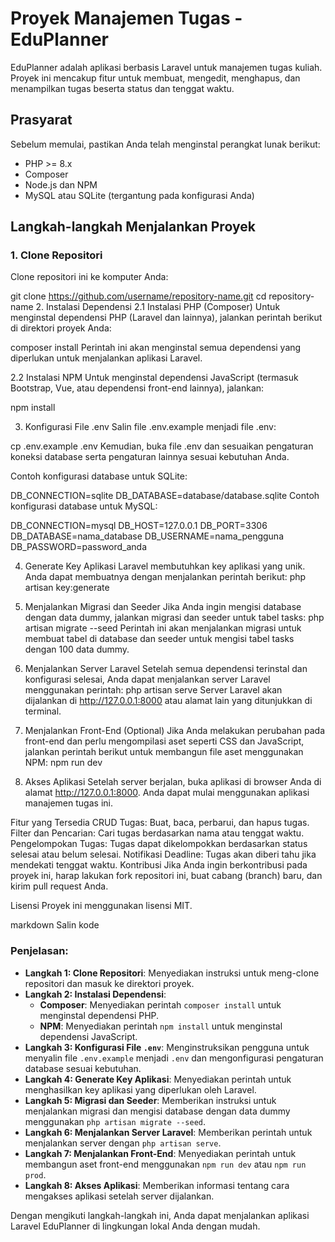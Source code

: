 # Proyek Manajemen Tugas - EduPlanner

EduPlanner adalah aplikasi berbasis Laravel untuk manajemen tugas kuliah. Proyek ini mencakup fitur untuk membuat, mengedit, menghapus, dan menampilkan tugas beserta status dan tenggat waktu.

## Prasyarat

Sebelum memulai, pastikan Anda telah menginstal perangkat lunak berikut:

- PHP >= 8.x
- Composer
- Node.js dan NPM
- MySQL atau SQLite (tergantung pada konfigurasi Anda)

## Langkah-langkah Menjalankan Proyek

### 1. **Clone Repositori**

Clone repositori ini ke komputer Anda:

git clone https://github.com/username/repository-name.git
cd repository-name
2. Instalasi Dependensi
2.1 Instalasi PHP (Composer)
Untuk menginstal dependensi PHP (Laravel dan lainnya), jalankan perintah berikut di direktori proyek Anda:


composer install
Perintah ini akan menginstal semua dependensi yang diperlukan untuk menjalankan aplikasi Laravel.

2.2 Instalasi NPM
Untuk menginstal dependensi JavaScript (termasuk Bootstrap, Vue, atau dependensi front-end lainnya), jalankan:


npm install

3. Konfigurasi File .env
Salin file .env.example menjadi file .env:


cp .env.example .env
Kemudian, buka file .env dan sesuaikan pengaturan koneksi database serta pengaturan lainnya sesuai kebutuhan Anda.

Contoh konfigurasi database untuk SQLite:


DB_CONNECTION=sqlite
DB_DATABASE=database/database.sqlite
Contoh konfigurasi database untuk MySQL:


DB_CONNECTION=mysql
DB_HOST=127.0.0.1
DB_PORT=3306
DB_DATABASE=nama_database
DB_USERNAME=nama_pengguna
DB_PASSWORD=password_anda

4. Generate Key Aplikasi
Laravel membutuhkan key aplikasi yang unik. Anda dapat membuatnya dengan menjalankan perintah berikut:
php artisan key:generate

5. Menjalankan Migrasi dan Seeder
Jika Anda ingin mengisi database dengan data dummy, jalankan migrasi dan seeder untuk tabel tasks:
php artisan migrate --seed
Perintah ini akan menjalankan migrasi untuk membuat tabel di database dan seeder untuk mengisi tabel tasks dengan 100 data dummy.

6. Menjalankan Server Laravel
Setelah semua dependensi terinstal dan konfigurasi selesai, Anda dapat menjalankan server Laravel menggunakan perintah:
php artisan serve
Server Laravel akan dijalankan di http://127.0.0.1:8000 atau alamat lain yang ditunjukkan di terminal.

7. Menjalankan Front-End (Optional)
Jika Anda melakukan perubahan pada front-end dan perlu mengompilasi aset seperti CSS dan JavaScript, jalankan perintah berikut untuk membangun file aset menggunakan NPM:
npm run dev


8. Akses Aplikasi
Setelah server berjalan, buka aplikasi di browser Anda di alamat http://127.0.0.1:8000. Anda dapat mulai menggunakan aplikasi manajemen tugas ini.

Fitur yang Tersedia
CRUD Tugas: Buat, baca, perbarui, dan hapus tugas.
Filter dan Pencarian: Cari tugas berdasarkan nama atau tenggat waktu.
Pengelompokan Tugas: Tugas dapat dikelompokkan berdasarkan status selesai atau belum selesai.
Notifikasi Deadline: Tugas akan diberi tahu jika mendekati tenggat waktu.
Kontribusi
Jika Anda ingin berkontribusi pada proyek ini, harap lakukan fork repositori ini, buat cabang (branch) baru, dan kirim pull request Anda.

Lisensi
Proyek ini menggunakan lisensi MIT.

markdown
Salin kode

### Penjelasan:

- **Langkah 1: Clone Repositori**: Menyediakan instruksi untuk meng-clone repositori dan masuk ke direktori proyek.
- **Langkah 2: Instalasi Dependensi**:
  - **Composer**: Menyediakan perintah `composer install` untuk menginstal dependensi PHP.
  - **NPM**: Menyediakan perintah `npm install` untuk menginstal dependensi JavaScript.
- **Langkah 3: Konfigurasi File `.env`**: Menginstruksikan pengguna untuk menyalin file `.env.example` menjadi `.env` dan mengonfigurasi pengaturan database sesuai kebutuhan.
- **Langkah 4: Generate Key Aplikasi**: Menyediakan perintah untuk menghasilkan key aplikasi yang diperlukan oleh Laravel.
- **Langkah 5: Migrasi dan Seeder**: Memberikan instruksi untuk menjalankan migrasi dan mengisi database dengan data dummy menggunakan `php artisan migrate --seed`.
- **Langkah 6: Menjalankan Server Laravel**: Memberikan perintah untuk menjalankan server dengan `php artisan serve`.
- **Langkah 7: Menjalankan Front-End**: Menyediakan perintah untuk membangun aset front-end menggunakan `npm run dev` atau `npm run prod`.
- **Langkah 8: Akses Aplikasi**: Memberikan informasi tentang cara mengakses aplikasi setelah server dijalankan.

Dengan mengikuti langkah-langkah ini, Anda dapat menjalankan aplikasi Laravel EduPlanner di lingkungan lokal Anda dengan mudah.











